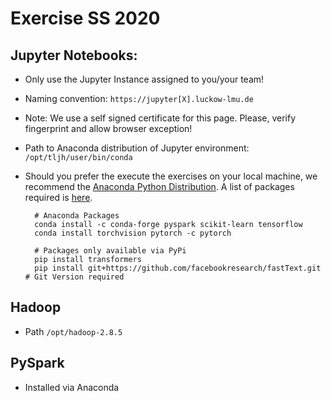 # Exercise SS 2020

## Jupyter Notebooks:

* Only use the Jupyter Instance assigned to you/your team!

* Naming convention: `https://jupyter[X].luckow-lmu.de`
    
* Note: We use a self signed certificate for this page. Please, verify fingerprint and allow browser exception!

* Path to Anaconda distribution of Jupyter environment: `/opt/tljh/user/bin/conda` 

* Should you prefer the execute the exercises on your local machine, we recommend the [Anaconda Python Distribution](https://www.anaconda.com/distribution/#download-section). A list of packages required is [here](conda-packages.txt).

        # Anaconda Packages
        conda install -c conda-forge pyspark scikit-learn tensorflow 
        conda install torchvision pytorch -c pytorch

        # Packages only available via PyPi
        pip install transformers
        pip install git+https://github.com/facebookresearch/fastText.git # Git Version required


## Hadoop

* Path `/opt/hadoop-2.8.5` 

## PySpark 

* Installed via Anaconda



